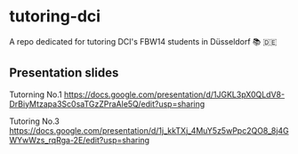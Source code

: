 # tutoring-dci

A repo dedicated for tutoring DCI's FBW14 students in Düsseldorf 📚 🇩🇪

## Presentation slides

Tutorning No.1
https://docs.google.com/presentation/d/1JGKL3pX0QLdV8-DrBiyMtzapa3Sc0saTGzZPraAle5Q/edit?usp=sharing

Tutoring No.3
https://docs.google.com/presentation/d/1j_kkTXj_4MuY5z5wPpc2QO8_8j4GWYwWzs_rqRga-2E/edit?usp=sharing
